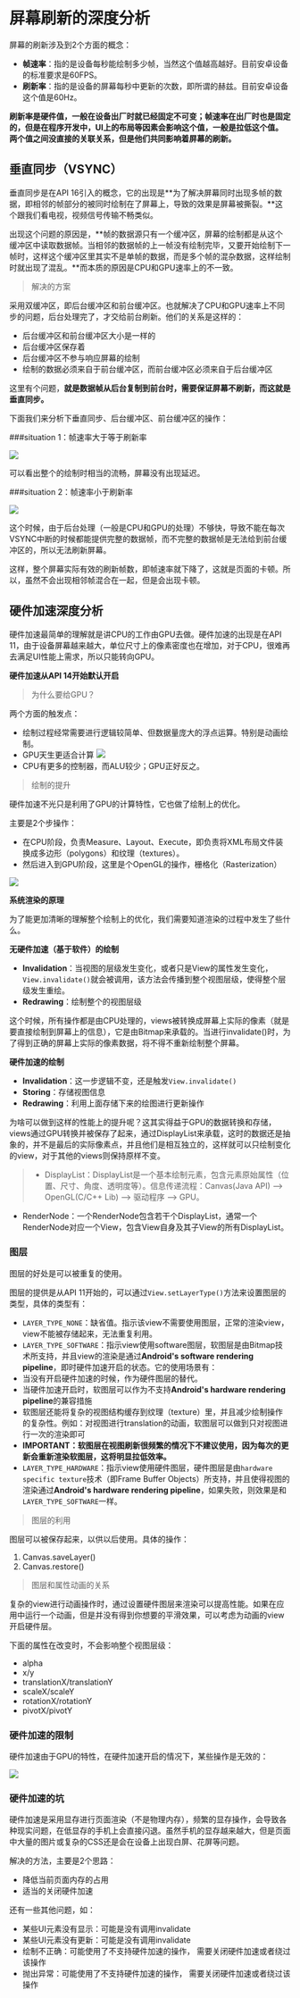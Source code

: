 # 屏幕刷新的深度分析

屏幕的刷新涉及到2个方面的概念：

* **帧速率**：指的是设备每秒能绘制多少帧，当然这个值越高越好。目前安卓设备的标准要求是60FPS。
* **刷新率**：指的是设备的屏幕每秒中更新的次数，即所谓的赫兹。目前安卓设备这个值是60Hz。

**刷新率是硬件值，一般在设备出厂时就已经固定不可变；帧速率在出厂时也是固定的，但是在程序开发中，UI上的布局等因素会影响这个值，一般是拉低这个值。两个值之间没直接的关联关系，但是他们共同影响着屏幕的刷新。**

## 垂直同步（VSYNC）

垂直同步是在API 16引入的概念，它的出现是**为了解决屏幕同时出现多帧的数据，即相邻的帧部分的被同时绘制在了屏幕上，导致的效果是屏幕被撕裂。**这个跟我们看电视，视频信号传输不畅类似。

出现这个问题的原因是，**帧的数据源只有一个缓冲区，屏幕的绘制都是从这个缓冲区中读取数据帧。当相邻的数据帧的上一帧没有绘制完毕，又要开始绘制下一帧时，这样这个缓冲区里其实不是单帧的数据，而是多个帧的混杂数据，这样绘制时就出现了混乱。**而本质的原因是CPU和GPU速率上的不一致。

> 解决的方案

采用双缓冲区，即后台缓冲区和前台缓冲区。也就解决了CPU和GPU速率上不同步的问题，后台处理完了，才交给前台刷新。他们的关系是这样的：

* 后台缓冲区和前台缓冲区大小是一样的
* 后台缓冲区保存着
* 后台缓冲区不参与响应屏幕的绘制
* 绘制的数据必须来自于前台缓冲区，而前台缓冲区必须来自于后台缓冲区

这里有个问题，**就是数据帧从后台复制到前台时，需要保证屏幕不刷新，而这就是垂直同步。**

下面我们来分析下垂直同步、后台缓冲区、前台缓冲区的操作：

###situation 1：帧速率大于等于刷新率

![](./imgs/vysnc_normal.png)

可以看出整个的绘制时相当的流畅，屏幕没有出现延迟。

###situation 2：帧速率小于刷新率

![](./imgs/vysnc_error.png)

这个时候，由于后台处理（一般是CPU和GPU的处理）不够快，导致不能在每次VSYNC中断的时候都能提供完整的数据帧，而不完整的数据帧是无法给到前台缓冲区的，所以无法刷新屏幕。

这样，整个屏幕实际有效的刷新帧数，即帧速率就下降了，这就是页面的卡顿。所以，虽然不会出现相邻帧混合在一起，但是会出现卡顿。

## 硬件加速深度分析

硬件加速最简单的理解就是讲CPU的工作由GPU去做。硬件加速的出现是在API 11，由于设备屏幕越来越大，单位尺寸上的像素密度也在增加，对于CPU，很难再去满足UI性能上需求，所以只能转向GPU。

**硬件加速从API 14开始默认开启**

> 为什么要给GPU？

两个方面的触发点：

* 绘制过程经常需要进行逻辑较简单、但数据量庞大的浮点运算。特别是动画绘制。
* GPU天生更适合计算
 ![](./imgs/cpu&gpu.png)
 * CPU有更多的控制器，而ALU较少；GPU正好反之。

> 绘制的提升
 
硬件加速不光只是利用了GPU的计算特性，它也做了绘制上的优化。

主要是2个步操作：

* 在CPU阶段，负责Measure、Layout、Execute，即负责将XML布局文件装换成多边形（polygons）和纹理（textures）。
* 然后进入到GPU阶段，这里是个OpenGL的操作，栅格化（Rasterization）

![](./imgs/render.png)

**系统渲染的原理**

为了能更加清晰的理解整个绘制上的优化，我们需要知道渲染的过程中发生了些什么。

**无硬件加速（基于软件）的绘制**

* **Invalidation**：当视图的层级发生变化，或者只是View的属性发生变化，`View.invalidate()`就会被调用，该方法会传播到整个视图层级，使得整个层级发生重绘。
* **Redrawing**：绘制整个的视图层级

这个时候，所有操作都是由CPU处理的，views被转换成屏幕上实际的像素（就是要直接绘制到屏幕上的信息），它是由Bitmap来承载的。当进行invalidate()时，为了得到正确的屏幕上实际的像素数据，将不得不重新绘制整个屏幕。

**硬件加速的绘制**

*  **Invalidation**：这一步逻辑不变，还是触发`View.invalidate()`
*  **Storing**：存储视图信息
*  **Redrawing**：利用上面存储下来的绘图进行更新操作

为啥可以做到这样的性能上的提升呢？这其实得益于GPU的数据转换和存储，views通过GPU转换并被保存了起来，通过DisplayList来承载，这时的数据还是抽象的，并不是最后的实际像素点，并且他们是相互独立的，这样就可以只绘制变化的view，对于其他的views则保持原样不变。

> * DisplayList：DisplayList是一个基本绘制元素，包含元素原始属性（位置、尺寸、角度、透明度等）。信息传递流程：Canvas(Java API) —> OpenGL(C/C++ Lib) —> 驱动程序 —> GPU。
* RenderNode：一个RenderNode包含若干个DisplayList，通常一个RenderNode对应一个View，包含View自身及其子View的所有DisplayList。

### 图层

图层的好处是可以被重复的使用。

图层的提供是从API 11开始的，可以通过`View.setLayerType()`方法来设置图层的类型，具体的类型有：

* `LAYER_TYPE_NONE`：缺省值。指示该view不需要使用图层，正常的渲染view，view不能被存储起来，无法重复利用。
* `LAYER_TYPE_SOFTWARE`：指示view使用software图层，软图层是由Bitmap技术所支持，并且view的渲染是通过**Android's software rendering pipeline**，即时硬件加速开启的状态。它的使用场景有：
 * 当没有开启硬件加速的时候，作为硬件图层的替代。
 * 当硬件加速开启时，软图层可以作为不支持**Android's hardware rendering pipeline**的兼容措施
 * 软图层还能将复杂的视图结构缓存到纹理（texture）里，并且减少绘制操作的复杂性。例如：对视图进行translation的动画，软图层可以做到只对视图进行一次的渲染即可
 * **IMPORTANT：软图层在视图刷新很频繁的情况下不建议使用，因为每次的更新会重新渲染软图层，这将明显拉低效率。**
* `LAYER_TYPE_HARDWARE`：指示view使用硬件图层，硬件图层是由`hardware specific texture`技术（即Frame Buffer Objects）所支持，并且使得视图的渲染通过**Android's hardware rendering pipeline**，如果失败，则效果是和`LAYER_TYPE_SOFTWARE`一样。

> 图层的利用

图层可以被保存起来，以供以后使用。具体的操作：

1. Canvas.saveLayer()
2. Canvas.restore()

> 图层和属性动画的关系

复杂的view进行动画操作时，通过设置硬件图层来渲染可以提高性能。如果在应用中运行一个动画，但是并没有得到你想要的平滑效果，可以考虑为动画的view开启硬件层。

下面的属性在改变时，不会影响整个视图层级：

* alpha
* x/y
* translationX/translationY
* scaleX/scaleY
* rotationX/rotationY
* pivotX/pivotY

### 硬件加速的限制

硬件加速由于GPU的特性，在硬件加速开启的情况下，某些操作是无效的：

![](./imgs/hardware_restrict.jpg)

### 硬件加速的坑

硬件加速是采用显存进行页面渲染（不是物理内存），频繁的显存操作，会导致各种现实问题，在低显存的手机上会直接闪退。虽然手机的显存越来越大，但是页面中大量的图片或复杂的CSS还是会在设备上出现白屏、花屏等问题。

解决的方法，主要是2个思路：

* 降低当前页面内存的占用
* 适当的关闭硬件加速

还有一些其他问题，如：

* 某些UI元素没有显示：可能是没有调用invalidate
* 某些UI元素没有更新：可能是没有调用invalidate
* 绘制不正确：可能使用了不支持硬件加速的操作， 需要关闭硬件加速或者绕过该操作
* 抛出异常：可能使用了不支持硬件加速的操作， 需要关闭硬件加速或者绕过该操作